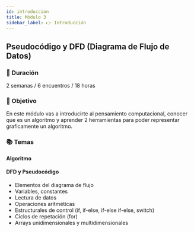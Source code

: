 ```yaml
---
id: introduccion
title: Módulo 3
sidebar_label: 👉 Introducción
---
```


## Pseudocódigo y DFD (Diagrama de Flujo de Datos)

### 📅 Duración

2 semanas / 6 encuentros / 18 horas

### 🏁 Objetivo

En este módulo vas a introducirte al pensamiento computacional, conocer que es un algoritmo y aprender 2 herramientas para poder representar graficamente un algoritmo.

### 📚 Temas

#### Algoritmo

#### DFD y Pseudocódigo

- Elementos del diagrama de flujo
- Variables, constantes
- Lectura de datos
- Operaciones aritméticas
- Estructurales de control (if, if-else, if-else if-else, switch)
- Ciclos de repetación (for)
- Arrays unidimensionales y multidimensionales
